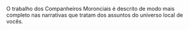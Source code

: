 ﻿O trabalho dos Companheiros Moronciais é descrito de modo mais completo nas narrativas que tratam dos assuntos do universo local de vocês.